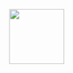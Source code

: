 <div align="left">
   <img src="/home/lakshmi/Desktop/Indigo_Diagram/images/image4.png" width="100">
</div>
